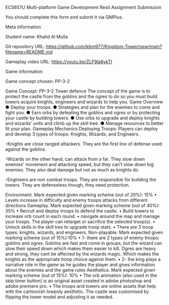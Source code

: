 ECS657U Multi-platform Game Development
Resit Assignment Submission


You should complete this form and submit it via QMPlus.


Meta information

Student name: Khalid Al Mulla 

Git repository URL: https://github.com/kbm977/Kingdom-Tower/new/main?filename=README.md

Gameplay video URL: https://youtu.be/ZLF9la6ykTI

Game information

Game concept chosen: PP-3-2

Game Concept: PP-3-2 Tower defence
The concept of the game is to protect the castle from the goblins and the ogres to do so you must build towers acquire knights, engineers and wizards to help you.
Game Overview
● Deploy your troops.
● Strategies and plan for the enemies to come and fight you.
● Earn orbs by defeating the goblins and ogres or by protecting your castle by building towers.
● Use orbs to upgrade and deploy knights and wizards’ units and climb up the skill tree.
● Manage resources to better fit your plan.
Gameplay Mechanics
​Deploying Troops:
Players can deploy and develop 3 types of troops: Knights, Wizards, and Engineers.
 
-Knights are close ranged attackers. They are the first line of defense used against the goblins.
 
-Wizards on the other hand, can attack from a far. They slow down enemies' movement and attacking speed, but they can’t slow down big enemies. They also deal damage but not as much as knights do.
 
-Engineers are non combat troops. They are responsible for building the towers. They are defenseless though, they need protection.


 Environment. Mark expected given marking scheme (out of 20%): 15%
• Levels increase in difficulty and enemy troops attacks from different directions
Gameplay. Mark expected given marking scheme (out of 40%): 35%
• Recruit and deploy troops to defend the castle.
• Build towers to increase orb count in each round.
• navigate around the map and manage your troops. The player can retarget or sacrifice the selected troop(s).
• Unlock skills in the skill tree to upgrade troop stats.
• There are 3 troop types: knights, wizards, and engineers.
Non-playable. Mark expected given marking scheme (out of 15%):10%
• 1- there are 2 types of enemy troops: goblins and ogres. Goblins are fast and come in groups, but the wizard can slow their speed down which makes them easier to kill. Ogres are heavy and strong, they cant be affected by the wizards magic. Which makes the knights as the appropriate troop choice against them.
• 2- the king plays a narrative role in the game as he guides the player and gives information about the enemies and the game rules
Aesthetics. Mark expected given marking scheme (out of 15%): 10%
• The orb animation (also used in the skip timer button) is an original asset created in adobe photoshop and adobe premiere pro.
• The troops and towers are online assets that help with the cartoonish lowpoly aesthetic. The castle was customised by flipping the tower model and adjusting it as needed.
